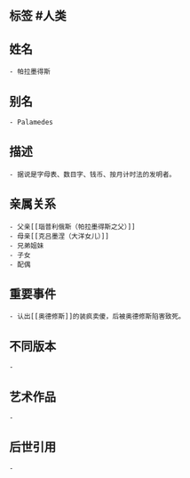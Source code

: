 ## 标签  #人类
## 姓名
	- 帕拉墨得斯
## 别名
	- Palamedes
## 描述
	- 据说是字母表、数目字、钱币、按月计时法的发明者。
## 亲属关系
	- 父亲[[瑙普利俄斯（帕拉墨得斯之父）]]
	- 母亲[[克吕墨涅（大洋女儿）]]
	- 兄弟姐妹
	- 子女
	- 配偶
## 重要事件
	- 认出[[奥德修斯]]的装疯卖傻，后被奥德修斯陷害致死。
## 不同版本
	-
## 艺术作品
	-
## 后世引用
	-
